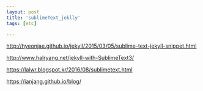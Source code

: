 ```yaml
---
layout: post
title: 'sublimeText_jeklly'
tags: [etc]

---
```





http://hyeonjae.github.io/jekyll/2015/03/05/sublime-text-jekyll-snippet.html

http://www.halryang.net/jekyll-with-SublimeText3/

https://lalwr.blogspot.kr/2016/08/sublimetext.html

https://ianjang.github.io/blog/
